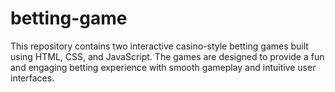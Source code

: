 # betting-game
This repository contains two interactive casino-style betting games built using HTML, CSS, and JavaScript. The games are designed to provide a fun and engaging betting experience with smooth gameplay and intuitive user interfaces.
